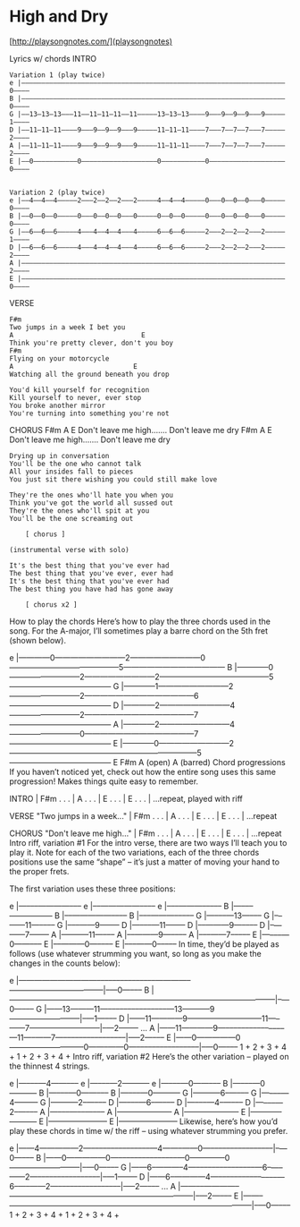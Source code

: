 # High and Dry

[http://playsongnotes.com/](playsongnotes)

Lyrics w/ chords
INTRO

    Variation 1 (play twice)
    e |——————–––––––––––––––————–––––––——————–––––––––––––––————–––––––––0––––
    B |——————————––––––––––––––––––––––——————————––––––––––––––––––––––––0––––
    G |——13—13—13–––11—–11–11—11—–11—––——13—13—13––––9—––9––9—–9—––9—––––1––––
    D |——11—11—11–––—9—–—9–—9——9—–—9—––——11—11—11–––—7—–—7–—7——7—–—7—––––2––––
    A |——11—11—11–––—9—–—9–—9——9—–—9—––——11—11—11–––—7—–—7–—7——7—–—7—––––2––––
    E |——0———––––––––0—–––––––––––––—––——0———––––––––0—–––––––––––––—––––0––––


    Variation 2 (play twice)
    e |——4——4––4–––––2–––2––2——2–––2–––——4——4––4–––––0–––0––0——0–––0–––––0––––
    B |——0——0——0—––––0–––0––0––0–––0–––——0——0——0—––––0–––0––0––0–––0–––––0––––
    G |——6–—6–—6–––––4—––4––4—–4—––4—––——6–—6–—6–––––2—––2––2—–2—––2—––––1––––
    D |——6–—6–—6–––––4—––4––4—–4—––4—––——6–—6–—6–––––2—––2––2—–2—––2—––––2––––
    A |——––—––—–––––––—––––––—––—–––—––——––—––—–––––––—––––––—––—–––—––––2––––
    E |——–——––––––––––—–––––––––––––—––——–——––––––––––—–––––––––––––—––––0––––

VERSE

    F#m
    Two jumps in a week I bet you
    A                                E
    Think you're pretty clever, don't you boy
    F#m
    Flying on your motorcycle
    A                              E
    Watching all the ground beneath you drop

    You'd kill yourself for recognition
    Kill yourself to never, ever stop
    You broke another mirror
    You're turning into something you're not

CHORUS
                       F#m    A                   E
        Don't leave me high....... Don't leave me dry
                       F#m    A                   E
        Don't leave me high....... Don't leave me dry

    Drying up in conversation
    You'll be the one who cannot talk
    All your insides fall to pieces
    You just sit there wishing you could still make love

    They're the ones who'll hate you when you
    Think you've got the world all sussed out
    They're the ones who'll spit at you
    You'll be the one screaming out

        [ chorus ]

    (instrumental verse with solo)

    It's the best thing that you've ever had
    The best thing that you've ever, ever had
    It's the best thing that you've ever had
    The best thing you have had has gone away

        [ chorus x2 ]
How to play the chords
Here’s how to play the three chords used in the song. For the A-major, I’ll sometimes play a barre chord on the 5th fret (shown below).

e |————0—————————2—————————0——————————————5—————————————
B |————0—————————2—————————2——————————————5—————————————
G |————1—————————2—————————2——————————————6—————————————
D |————2—————————4—————————2——————————————7—————————————
A |————2—————————4—————————0——————————————7—————————————
E |————0—————————2————————————————————————5—————————————
       E        F#m        A (open)       A (barred)
Chord progressions
If you haven’t noticed yet, check out how the entire song uses this same progression! Makes things quite easy to remember.

INTRO
| F#m . . . | A . . . | E . . . | E . . . |
                ...repeat, played with riff

VERSE
"Two jumps in a week..."
| F#m . . . | A . . . | E . . . | E . . . |
                                  ...repeat

CHORUS
"Don't leave me high..."
| F#m . . . | A . . . | E . . . | E . . . |
                                  ...repeat
Intro riff, variation #1
For the intro verse, there are two ways I’ll teach you to play it. Note for each of the two variations, each of the three chords positions use the same “shape” – it’s just a matter of moving your hand to the proper frets.

The first variation uses these three positions:

e |—–––————–––    e |––—————––––    e |–––———–––––
B |—–––————–––    B |––—————––––    B |–––———–––––
G |—–––—13—–––    G |––——11—––––    G |–––——9–––––
D |—–––—11—–––    D |––———9—––––    D |–––——7–––––
A |—–––—11—–––    A |––———9—––––    A |–––——7–––––
E |—–––—0——–––    E |––———0—––––    E |–––——0–––––
In time, they’d be played as follows (use whatever strumming you want, so long as you make the changes in the counts below):

e |——————————–––––––––––––––————–————––––––––––––––––|–—0—–––
B |——————————–––––––––––––––————–————––––––––––––––––|–—0—–––
G |——13———11—–––––––––––––––—13—–——9—––––––––––––––––|–—1—–––
D |——11————9—–––––––––––––––—11—–——7—––––––––––––––––|–—2—–––  ...
A |——11————9—–––––––––––––––—11—–——7—––––––––––––––––|–—2—–––
E |——0—————0—–––––––––––––––—0——–——0—––––––––––––––––|–—0—–––
     1  +  2  +  3  +  4  +  1  +  2  +  3  +  4  +
Intro riff, variation #2
Here’s the other variation – played on the thinnest 4 strings.

e |—–––—4——–––    e |—–––—2——–––    e |—–––—0——–––
B |—–––—0——–––    B |—–––—0——–––    B |—–––—0——–––
G |—–––—6–—–––    G |—–––—4–—–––    G |—–––—2–—–––
D |—–––—6–—–––    D |—–––—4–—–––    D |—–––—2–—–––
A |—–––—––—–––    A |—–––—––—–––    A |—–––—––—–––
E |—–––—–——–––    E |—–––—–——–––    E |—–––—–——–––
Likewise, here’s how you’d play these chords in time w/ the riff – using whatever strumming you prefer.

e |——4—————2—–––––––––––––––—4——–——0—––––––––––––––––|–—0—–––
B |——0—————0—–––––––––––––––—0——–——0—––––––––––––––––|–—0—–––
G |——6–———–4—–––––––––––––––—6–—–——2—––––––––––––––––|–—1—–––
D |——6–————4—–––––––––––––––—6–—–——2—––––––––––––––––|–—2—–––  ...
A |——––————–—–––––––––––––––—––—–——–—––––––––––––––––|–—2—–––
E |——–———————–––––––––––––––————–————––––––––––––––––|–—0—–––
     1  +  2  +  3  +  4  +  1  +  2  +  3  +  4  +  

